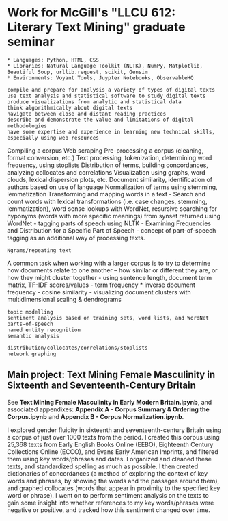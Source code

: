 # Work for McGill's "LLCU 612: Literary Text Mining" graduate seminar


    * Languages: Python, HTML, CSS
    * Libraries: Natural Language Toolkit (NLTK), NumPy, Matplotlib, Beautiful Soup, urllib.request, scikit, Gensim
    * Environments: Voyant Tools, Juypter Notebooks, ObservableHQ
   
    compile and prepare for analysis a variety of types of digital texts
    use text analysis and statistical software to study digital texts
    produce visualizations from analytic and statistical data
    think algorithmically about digital texts
    navigate between close and distant reading practices
    describe and demonstrate the value and limitations of digital methodologies
    have some expertise and experience in learning new technical skills, especially using web resources

Compiling a corpus
Web scraping
Pre-processing a corpus (cleaning, format conversion, etc.) 
    Text processing, tokenization, determining word frequency, using stoplists
    Distribution of terms, building concordances, analyzing collocates and correlations
    Visualization using graphs, word clouds, lexical dispersion plots, etc.
    Document similarity, identification of authors based on use of language
    Normalization of terms using stemming, lemmatization 
    Transforming and mapping words in a text -  Search and count words with lexical transformations (i.e. case changes, stemming, lemmatization), word sense lookups with WordNet, resursive searching for hyponyms (words with more specific meanings) from synset returned using WordNet - tagging parts of speech using NLTK - 
Examining Frequencies and Distribution for a Specific Part of Speech - concept of part-of-speech tagging as an additional way of processing texts. 

    Ngrams/repeating text
    
  A common task when working with a larger corpus is to try to determine how documents relate to one another – how similar or different they are, or how they might cluster together - using sentence length, document term matrix, TF-IDF scores/values - term frequency * inverse document frequency - cosine similarity - visualizing document clusters with multidimensional scaling & dendrograms
    
    topic modelling
    sentiment analysis based on training sets, word lists, and WordNet
    parts-of-speech
    named entity recognition
    semantic analysis
    
    distribution/collocates/correlations/stoplists
    network graphing

## Main project: Text Mining Female Masculinity in Sixteenth and Seventeenth-Century Britain
See **Text Mining Female Masculinity in Early Modern Britain.ipynb**, and associated appendixes: **Appendix A - Corpus Summary & Ordering the Corpus.ipynb** and **Appendix B - Corpus Normalization.ipynb**. 

I explored gender fluidity in sixteenth and seventeenth-century Britain using a corpus of just over 1000 texts from the period. I created this corpus using 25,368 texts from Early English Books Online (EEBO), Eighteenth Century Collections Online (ECCO), and Evans Early American Imprints, and filtered them using key words/phrases and dates. I organized and cleaned these texts, and standardized spelling as much as possible. I then created dictionaries of concordances (a method of exploring the context of key words and phrases, by showing the words and the passages around them), and graphed collocates (words that appear in proximity to the specified key word or phrase). I went on to perform sentiment analysis on the texts to gain some insight into whether references to my key words/phrases were negative or positive, and tracked how this sentiment changed over time.
